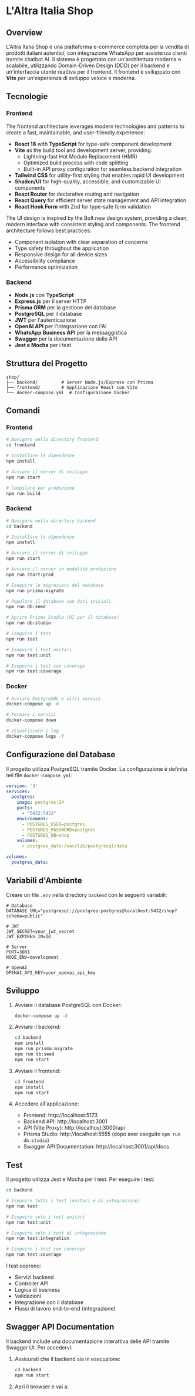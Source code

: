 # L'Altra Italia Shop

## Overview

L'Altra Italia Shop è una piattaforma e-commerce completa per la vendita di prodotti italiani autentici, con integrazione WhatsApp per assistenza clienti tramite chatbot AI. Il sistema è progettato con un'architettura moderna e scalabile, utilizzando Domain-Driven Design (DDD) per il backend e un'interfaccia utente reattiva per il frontend. Il frontend è sviluppato con **Vite** per un'esperienza di sviluppo veloce e moderna.

## Tecnologie

### Frontend

The frontend architecture leverages modern technologies and patterns to create a fast, maintainable, and user-friendly experience:

- **React 18** with **TypeScript** for type-safe component development
- **Vite** as the build tool and development server, providing:
  - Lightning-fast Hot Module Replacement (HMR)
  - Optimized build process with code splitting
  - Built-in API proxy configuration for seamless backend integration
- **Tailwind CSS** for utility-first styling that enables rapid UI development
- **Shadcn/UI** for high-quality, accessible, and customizable UI components
- **React Router** for declarative routing and navigation
- **React Query** for efficient server state management and API integration
- **React Hook Form** with Zod for type-safe form validation

The UI design is inspired by the Bolt.new design system, providing a clean, modern interface with consistent styling and components. The frontend architecture follows best practices:

- Component isolation with clear separation of concerns
- Type safety throughout the application
- Responsive design for all device sizes
- Accessibility compliance
- Performance optimization

### Backend
- **Node.js** con **TypeScript**
- **Express.js** per il server HTTP
- **Prisma ORM** per la gestione del database
- **PostgreSQL** per il database
- **JWT** per l'autenticazione
- **OpenAI API** per l'integrazione con l'AI
- **WhatsApp Business API** per la messaggistica
- **Swagger** per la documentazione delle API
- **Jest e Mocha** per i test

## Struttura del Progetto

```
shop/
├── backend/         # Server Node.js/Express con Prisma
├── frontend/        # Applicazione React con Vite
└── docker-compose.yml  # Configurazione Docker
```

## Comandi

### Frontend

```bash
# Navigare nella directory frontend
cd frontend

# Installare le dipendenze
npm install

# Avviare il server di sviluppo
npm run start

# Compilare per produzione
npm run build
```

### Backend

```bash
# Navigare nella directory backend
cd backend

# Installare le dipendenze
npm install

# Avviare il server di sviluppo
npm run start

# Avviare il server in modalità produzione
npm run start:prod

# Eseguire le migrazioni del database
npm run prisma:migrate

# Popolare il database con dati iniziali
npm run db:seed

# Aprire Prisma Studio (UI per il database)
npm run db:studio

# Eseguire i test
npm run test

# Eseguire i test unitari
npm run test:unit

# Eseguire i test con coverage
npm run test:coverage
```

### Docker

```bash
# Avviare PostgreSQL e altri servizi
docker-compose up -d

# Fermare i servizi
docker-compose down

# Visualizzare i log
docker-compose logs -f
```

## Configurazione del Database

Il progetto utilizza PostgreSQL tramite Docker. La configurazione è definita nel file `docker-compose.yml`:

```yaml
version: '3'
services:
  postgres:
    image: postgres:14
    ports:
      - "5432:5432"
    environment:
      - POSTGRES_USER=postgres
      - POSTGRES_PASSWORD=postgres
      - POSTGRES_DB=shop
    volumes:
      - postgres_data:/var/lib/postgresql/data

volumes:
  postgres_data:
```

## Variabili d'Ambiente

Creare un file `.env` nella directory `backend` con le seguenti variabili:

```
# Database
DATABASE_URL="postgresql://postgres:postgres@localhost:5432/shop?schema=public"

# JWT
JWT_SECRET=your_jwt_secret
JWT_EXPIRES_IN=1d

# Server
PORT=3001
NODE_ENV=development

# OpenAI
OPENAI_API_KEY=your_openai_api_key
```

## Sviluppo

1. Avviare il database PostgreSQL con Docker:
   ```bash
   docker-compose up -d
   ```

2. Avviare il backend:
   ```bash
   cd backend
   npm install
   npm run prisma:migrate
   npm run db:seed
   npm run start
   ```

3. Avviare il frontend:
   ```bash
   cd frontend
   npm install
   npm run start
   ```

4. Accedere all'applicazione:
   - Frontend: http://localhost:5173
   - Backend API: http://localhost:3001
   - API (Vite Proxy): http://localhost:3000/api
   - Prisma Studio: http://localhost:5555 (dopo aver eseguito `npm run db:studio`)
   - Swagger API Documentation: http://localhost:3001/api/docs

## Test

Il progetto utilizza Jest e Mocha per i test. Per eseguire i test:

```bash
cd backend

# Eseguire tutti i test (unitari e di integrazione)
npm run test

# Eseguire solo i test unitari
npm run test:unit

# Eseguire solo i test di integrazione
npm run test:integration

# Eseguire i test con coverage
npm run test:coverage
```

I test coprono:
- Servizi backend
- Controller API
- Logica di business
- Validazioni
- Integrazione con il database
- Flussi di lavoro end-to-end (integrazione)

## Swagger API Documentation

Il backend include una documentazione interattiva delle API tramite Swagger UI. Per accedervi:

1. Assicurati che il backend sia in esecuzione:
   ```bash
   cd backend
   npm run start
   ```

2. Apri il browser e vai a:
   ```